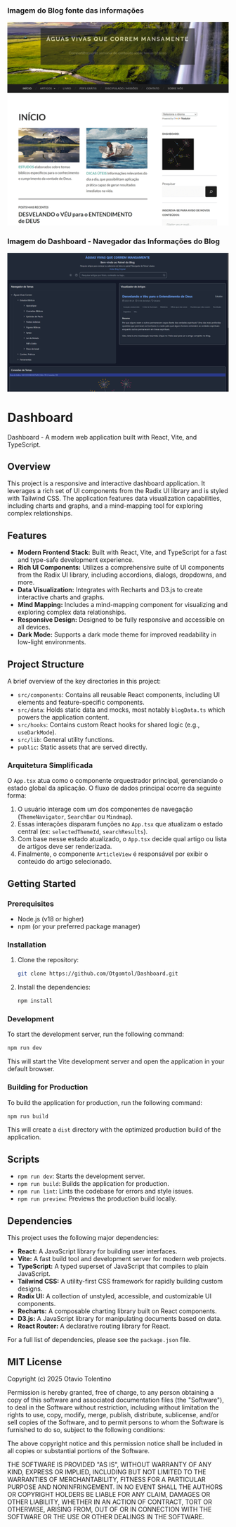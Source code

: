 ### Imagem do Blog fonte das informações

![Screenshot do Blog](./assets/blog-screenshot.png)

### Imagem do Dashboard - Navegador das Informações do Blog

![Screenshot do Dashboard](./assets/dashboard-screenshot.png)

# Dashboard

Dashboard - A modern web application built with React, Vite, and TypeScript.

## Overview

This project is a responsive and interactive dashboard application. It leverages a rich set of UI components from the Radix UI library and is styled with Tailwind CSS. The application features data visualization capabilities, including charts and graphs, and a mind-mapping tool for exploring complex relationships.

## Features

*   **Modern Frontend Stack:** Built with React, Vite, and TypeScript for a fast and type-safe development experience.
*   **Rich UI Components:** Utilizes a comprehensive suite of UI components from the Radix UI library, including accordions, dialogs, dropdowns, and more.
*   **Data Visualization:** Integrates with Recharts and D3.js to create interactive charts and graphs.
*   **Mind Mapping:** Includes a mind-mapping component for visualizing and exploring complex data relationships.
*   **Responsive Design:** Designed to be fully responsive and accessible on all devices.
*   **Dark Mode:** Supports a dark mode theme for improved readability in low-light environments.

## Project Structure

A brief overview of the key directories in this project:

-   `src/components`: Contains all reusable React components, including UI elements and feature-specific components.
-   `src/data`: Holds static data and mocks, most notably `blogData.ts` which powers the application content.
-   `src/hooks`: Contains custom React hooks for shared logic (e.g., `useDarkMode`).
-   `src/lib`: General utility functions.
-   `public`: Static assets that are served directly.

### Arquitetura Simplificada

O `App.tsx` atua como o componente orquestrador principal, gerenciando o estado global da aplicação. O fluxo de dados principal ocorre da seguinte forma:

1.  O usuário interage com um dos componentes de navegação (`ThemeNavigator`, `SearchBar` ou `Mindmap`).
2.  Essas interações disparam funções no `App.tsx` que atualizam o estado central (ex: `selectedThemeId`, `searchResults`).
3.  Com base nesse estado atualizado, o `App.tsx` decide qual artigo ou lista de artigos deve ser renderizada.
4.  Finalmente, o componente `ArticleView` é responsável por exibir o conteúdo do artigo selecionado.

## Getting Started

### Prerequisites

*   Node.js (v18 or higher)
*   npm (or your preferred package manager)

### Installation

1.  Clone the repository:

    ```bash
    git clone https://github.com/Otgomtol/Dashboard.git
    ```

2.  Install the dependencies:

    ```bash
    npm install
    ```

### Development

To start the development server, run the following command:

```bash
npm run dev
```

This will start the Vite development server and open the application in your default browser.

### Building for Production

To build the application for production, run the following command:

```bash
npm run build
```

This will create a `dist` directory with the optimized production build of the application.

## Scripts

*   `npm run dev`: Starts the development server.
*   `npm run build`: Builds the application for production.
*   `npm run lint`: Lints the codebase for errors and style issues.
*   `npm run preview`: Previews the production build locally.

## Dependencies

This project uses the following major dependencies:

*   **React:** A JavaScript library for building user interfaces.
*   **Vite:** A fast build tool and development server for modern web projects.
*   **TypeScript:** A typed superset of JavaScript that compiles to plain JavaScript.
*   **Tailwind CSS:** A utility-first CSS framework for rapidly building custom designs.
*   **Radix UI:** A collection of unstyled, accessible, and customizable UI components.
*   **Recharts:** A composable charting library built on React components.
*   **D3.js:** A JavaScript library for manipulating documents based on data.
*   **React Router:** A declarative routing library for React.

For a full list of dependencies, please see the `package.json` file.

## MIT License

Copyright (c) 2025 Otavio Tolentino

Permission is hereby granted, free of charge, to any person obtaining a copy
of this software and associated documentation files (the "Software"), to deal
in the Software without restriction, including without limitation the rights
to use, copy, modify, merge, publish, distribute, sublicense, and/or sell
copies of the Software, and to permit persons to whom the Software is
furnished to do so, subject to the following conditions:

The above copyright notice and this permission notice shall be included in all
copies or substantial portions of the Software.

THE SOFTWARE IS PROVIDED "AS IS", WITHOUT WARRANTY OF ANY KIND, EXPRESS OR
IMPLIED, INCLUDING BUT NOT LIMITED TO THE WARRANTIES OF MERCHANTABILITY,
FITNESS FOR A PARTICULAR PURPOSE AND NONINFRINGEMENT. IN NO EVENT SHALL THE
AUTHORS OR COPYRIGHT HOLDERS BE LIABLE FOR ANY CLAIM, DAMAGES OR OTHER
LIABILITY, WHETHER IN AN ACTION OF CONTRACT, TORT OR OTHERWISE, ARISING FROM,
OUT OF OR IN CONNECTION WITH THE SOFTWARE OR THE USE OR OTHER DEALINGS IN THE
SOFTWARE.
